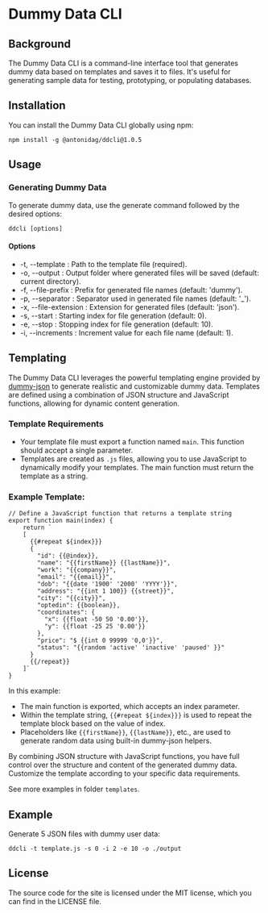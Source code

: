 # Dummy Data CLI
## Background
The Dummy Data CLI is a command-line interface tool that generates dummy data based on templates and saves it to files. It's useful for generating sample data for testing, prototyping, or populating databases.
## Installation 
You can install the Dummy Data CLI globally using npm:
```
npm install -g @antonidag/ddcli@1.0.5
```

## Usage
### Generating Dummy Data
To generate dummy data, use the generate command followed by the desired options:
```
ddcli [options]
```
#### Options
- -t, --template <path>: Path to the template file (required).
- -o, --output <folder>: Output folder where generated files will be saved (default: current directory).
- -f, --file-prefix <prefix>: Prefix for generated file names (default: 'dummy').
- -p, --separator <separator>: Separator used in generated file names (default: '_').
- -x, --file-extension <extension>: Extension for generated files (default: 'json').
- -s, --start <number>: Starting index for file generation (default: 0).
- -e, --stop <number>: Stopping index for file generation (default: 10).
- -i, --increments <number>: Increment value for each file name (default: 1).


## Templating
The Dummy Data CLI leverages the powerful templating engine provided by [dummy-json](https://www.npmjs.com/package/dummy-json) to generate realistic and customizable dummy data. Templates are defined using a combination of JSON structure and JavaScript functions, allowing for dynamic content generation.

### Template Requirements
- Your template file must export a function named `main`. This function should accept a single parameter.
- Templates are created as `.js` files, allowing you to use JavaScript to dynamically modify your templates. The main function must return the template as a string.
### Example Template:
```
// Define a JavaScript function that returns a template string
export function main(index) {
    return `
    [
      {{#repeat ${index}}}
      {
        "id": {{@index}},
        "name": "{{firstName}} {{lastName}}",
        "work": "{{company}}",
        "email": "{{email}}",
        "dob": "{{date '1900' '2000' 'YYYY'}}",
        "address": "{{int 1 100}} {{street}}",
        "city": "{{city}}",
        "optedin": {{boolean}},
        "coordinates": {
          "x": {{float -50 50 '0.00'}},
          "y": {{float -25 25 '0.00'}}
        },
        "price": "$ {{int 0 99999 '0,0'}}",
        "status": "{{random 'active' 'inactive' 'paused' }}"
      }
      {{/repeat}}
    ]`
}
```

In this example:

- The main function is exported, which accepts an index parameter.
- Within the template string, `{{#repeat ${index}}}` is used to repeat the template block based on the value of index.
- Placeholders like `{{firstName}}`, `{{lastName}}`, etc., are used to generate random data using built-in dummy-json helpers.

By combining JSON structure with JavaScript functions, you have full control over the structure and content of the generated dummy data. Customize the template according to your specific data requirements.

See more examples in folder `templates`.

## Example
Generate 5 JSON files with dummy user data:
```
ddcli -t template.js -s 0 -i 2 -e 10 -o ./output
```

## License
The source code for the site is licensed under the MIT license, which you can find in the LICENSE file.